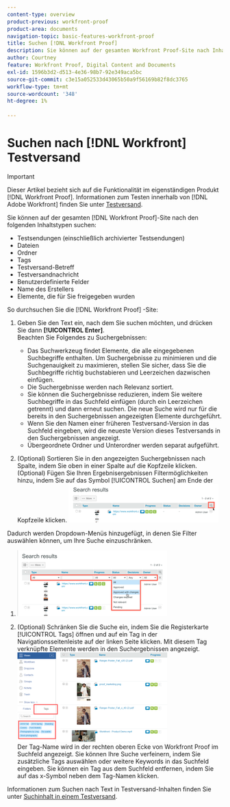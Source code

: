```yaml
---
content-type: overview
product-previous: workfront-proof
product-area: documents
navigation-topic: basic-features-workfront-proof
title: Suchen [!DNL Workfront Proof]
description: Sie können auf der gesamten Workfront Proof-Site nach Inhalten suchen.
author: Courtney
feature: Workfront Proof, Digital Content and Documents
exl-id: 1596b3d2-d513-4e36-98b7-92e349aca5bc
source-git-commit: c3e15a052533d43065b50a9f56169b82f8dc3765
workflow-type: tm+mt
source-wordcount: '348'
ht-degree: 1%

---
```


# Suchen nach [!DNL Workfront] Testversand

>[!IMPORTANT]
>
>Dieser Artikel bezieht sich auf die Funktionalität im eigenständigen Produkt [!DNL Workfront Proof]. Informationen zum Testen innerhalb von [!DNL Adobe Workfront] finden Sie unter [Testversand](../../../review-and-approve-work/proofing/proofing.md).

Sie können auf der gesamten [!DNL Workfront Proof]-Site nach den folgenden Inhaltstypen suchen:

* Testsendungen (einschließlich archivierter Testsendungen)
* Dateien
* Ordner
* Tags
* Testversand-Betreff
* Testversandnachricht
* Benutzerdefinierte Felder
* Name des Erstellers
* Elemente, die für Sie freigegeben wurden

So durchsuchen Sie die [!DNL Workfront Proof] -Site:

1. Geben Sie den Text ein, nach dem Sie suchen möchten, und drücken Sie dann **[!UICONTROL Enter]**.\
   Beachten Sie Folgendes zu Suchergebnissen:

   * Das Suchwerkzeug findet Elemente, die alle eingegebenen Suchbegriffe enthalten. Um Suchergebnisse zu minimieren und die Suchgenauigkeit zu maximieren, stellen Sie sicher, dass Sie die Suchbegriffe richtig buchstabieren und Leerzeichen dazwischen einfügen.
   * Die Suchergebnisse werden nach Relevanz sortiert.
   * Sie können die Suchergebnisse reduzieren, indem Sie weitere Suchbegriffe in das Suchfeld einfügen (durch ein Leerzeichen getrennt) und dann erneut suchen. Die neue Suche wird nur für die bereits in den Suchergebnissen angezeigten Elemente durchgeführt.
   * Wenn Sie den Namen einer früheren Testversand-Version in das Suchfeld eingeben, wird die neueste Version dieses Testversands in den Suchergebnissen angezeigt.
   * Übergeordnete Ordner und Unterordner werden separat aufgeführt.

1. (Optional) Sortieren Sie in den angezeigten Suchergebnissen nach Spalte, indem Sie oben in einer Spalte auf die Kopfzeile klicken. (Optional) Fügen Sie Ihren Ergebnisergebnissen Filtermöglichkeiten hinzu, indem Sie auf das Symbol [!UICONTROL Suchen] am Ende der Kopfzeile klicken. ![Search_filter_in_Search_results.png](assets/search-filter-in-search-results-350x90.png)

Dadurch werden Dropdown-Menüs hinzugefügt, in denen Sie Filter auswählen können, um Ihre Suche einzuschränken.
1. ![Search_filter_boxes_display_in_Search_results.png](assets/search-filter-boxes-appear-in-search-results-350x154.png)

1. (Optional) Schränken Sie die Suche ein, indem Sie die Registerkarte [!UICONTROL Tags] öffnen und auf ein Tag in der Navigationsseitenleiste auf der linken Seite klicken. Mit diesem Tag verknüpfte Elemente werden in den Suchergebnissen angezeigt.\
   ![search_by_tag.png](assets/searching-by-tag-350x209.png)\
   Der Tag-Name wird in der rechten oberen Ecke von Workfront Proof im Suchfeld angezeigt. Sie können Ihre Suche verfeinern, indem Sie zusätzliche Tags auswählen oder weitere Keywords in das Suchfeld eingeben. Sie können ein Tag aus dem Suchfeld entfernen, indem Sie auf das x-Symbol neben dem Tag-Namen klicken.

Informationen zum Suchen nach Text in Testversand-Inhalten finden Sie unter [Suchinhalt in einem Testversand](../../../review-and-approve-work/proofing/reviewing-proofs-within-workfront/review-a-proof/search-in-a-proof.md).
